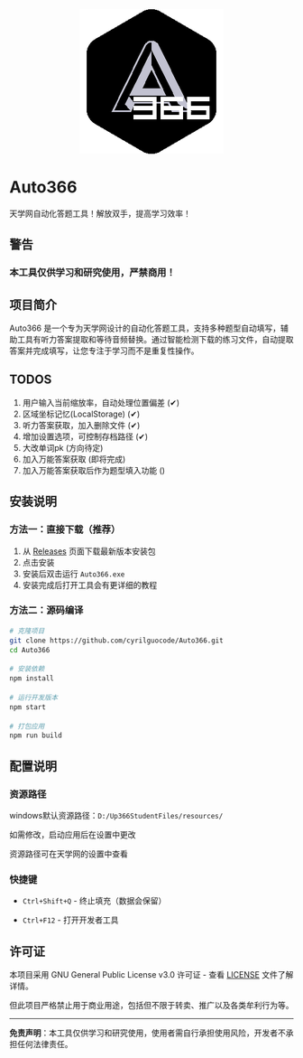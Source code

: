 
<div align=center><img src="icon_black.png"></div>

# Auto366

天学网自动化答题工具！解放双手，提高学习效率！

## 警告

### 本工具仅供学习和研究使用，**严禁商用**！

## 项目简介

Auto366 是一个专为天学网设计的自动化答题工具，支持多种题型自动填写，辅助工具有听力答案提取和等待音频替换。通过智能检测下载的练习文件，自动提取答案并完成填写，让您专注于学习而不是重复性操作。

## TODOS

1. 用户输入当前缩放率，自动处理位置偏差 (✔)
2. 区域坐标记忆(LocalStorage) (✔)
3. 听力答案获取，加入删除文件 (✔)
4. 增加设置选项，可控制存档路径 (✔)
5. 大改单词pk (方向待定)
6. 加入万能答案获取 (即将完成)
7. 加入万能答案获取后作为题型填入功能 ()

## 安装说明

### 方法一：直接下载（推荐）

1. 从 [Releases](https://github.com/cyrilguocode/Auto366/releases) 页面下载最新版本安装包
2. 点击安装
3. 安装后双击运行 `Auto366.exe`
4. 安装完成后打开工具会有更详细的教程

### 方法二：源码编译

```bash
# 克隆项目
git clone https://github.com/cyrilguocode/Auto366.git
cd Auto366

# 安装依赖
npm install

# 运行开发版本
npm start

# 打包应用
npm run build
```

## 配置说明

### 资源路径

windows默认资源路径：`D:/Up366StudentFiles/resources/`

如需修改，启动应用后在设置中更改

资源路径可在天学网的设置中查看

### 快捷键

- `Ctrl+Shift+Q` - 终止填充（数据会保留）

- `Ctrl+F12` - 打开开发者工具

## 许可证

本项目采用 GNU General Public License v3.0 许可证 - 查看 [LICENSE](LICENSE) 文件了解详情。

但此项目严格禁止用于商业用途，包括但不限于转卖、推广以及各类牟利行为等。

---

**免责声明**：本工具仅供学习和研究使用，使用者需自行承担使用风险，开发者不承担任何法律责任。
